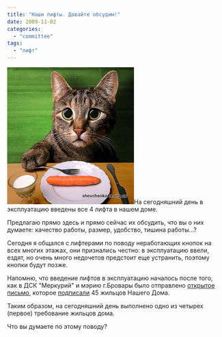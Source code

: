 ```yaml
---
title: "Наши лифты. Давайте обсудим!"
date: 2009-11-02
categories: 
  - "committee"
tags: 
  - "лифт"
---
```


![Как вам наши лифты?](/wp-content/uploads/2009/11/kot.jpg "Как вам наши лифты?")На сегодняшний день в эксплуатацию введены все 4 лифта в нашем доме.

Предлагаю прямо здесь и прямо сейчас их обсудить, что вы о них думаете: качество работы, размер, удобство, тишина работы...?

Сегодня я общался с лифтерами по поводу неработающих кнопок на всех многих этажах, они признались честно: в эксплуатацию ввели, ездят, но очень много недочетов предстоит еще устранить, поэтому кнопки будут позже.

Напомню, что введение лифтов в эксплуатацию началось после того, как в ДСК "Меркурий" и мэрию г.Бровары было отправлено [открытое письмо](http://shevchenko4a.brovary.org/official-letter-text/), которое [подписали](http://shevchenko4a.brovary.org/letter-to-merkuriy/) 45 жильцов Нашего Дома.

Таким образом, на сегодняшний день выполнено одно из четырех (первое) требование жильцов дома.

Что вы думаете по этому поводу?

<!--more-->
